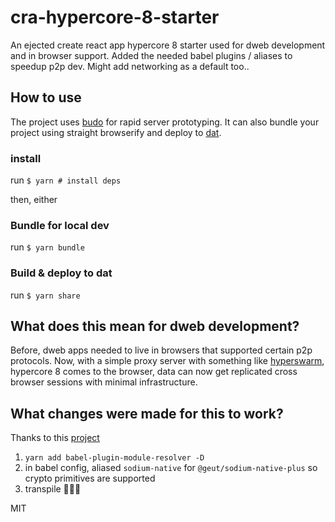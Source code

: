 # cra-hypercore-8-starter
An ejected create react app hypercore 8 starter used for dweb development and in browser support. Added the needed babel plugins / aliases to speedup p2p dev. Might add networking as a default too..

## How to use
The project uses [budo](https://github.com/mattdesl/budo) for rapid server prototyping. It can also bundle your project using straight browserify and deploy to [dat](https://dat.foundation/). 

### install 
run `$ yarn # install deps`

then, either

### Bundle for local dev
run `$ yarn bundle`

### Build & deploy to dat
run `$ yarn share`

## What does this mean for dweb development?
Before, dweb apps needed to live in browsers that supported certain p2p protocols. Now, with a simple proxy server with something like [hyperswarm](https://github.com/RangerMauve/hyperswarm-web), hypercore 8 comes to the browser, data can now get replicated cross browser sessions with minimal infrastructure.

## What changes were made for this to work?
Thanks to this [project](https://github.com/tinchoz49/workaround-hypercore8-browser)
1. `yarn add babel-plugin-module-resolver -D`
2. in babel config, aliased `sodium-native` for `@geut/sodium-native-plus` so crypto primitives are supported
3. transpile 🍾🍾🍾

MIT
